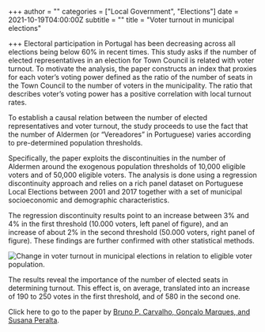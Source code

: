 +++
author = ""
categories = ["Local Government", "Elections"]
date = 2021-10-19T04:00:00Z
subtitle = ""
title = "Voter turnout in municipal elections"

+++
Electoral participation in Portugal has been decreasing across all elections being below 60% in recent times. This study asks if the number of elected representatives in an election for Town Council is related with voter turnout. To motivate the analysis, the paper constructs an index that proxies for each voter’s voting power defined as the ratio of the number of seats in the Town Council to the number of voters in the municipality. The ratio that describes voter’s voting power has a positive correlation with local turnout rates.

To establish a causal relation between the number of elected representatives and voter turnout, the study proceeds to use the fact that the number of Aldermen (or “Vereadores” in Portuguese) varies according to pre-determined population thresholds.

Specifically, the paper exploits the discontinuities in the number of Aldermen around the exogenous population thresholds of 10,000 eligible voters and of 50,000 eligible voters. The analysis is done using a regression discontinuity approach and relies on a rich panel dataset on Portuguese Local Elections between 2001 and 2017 together with a set of municipal socioeconomic and demographic characteristics. 

The regression discontinuity results point to an increase between 3% and 4% in the first threshold (10.000 voters, left panel of figure), and an increase of about 2% in the second threshold (50.000 voters, right panel of figure). These findings are further confirmed with other statistical methods.

![](/v1634657846/research_report/Screen_Shot_2021-10-19_at_11.37.00_AM_lz0cuv.png "Change in voter turnout in municipal elections in relation to eligible voter population.")

The results reveal the importance of the number of elected seats in determining turnout. This effect is, on average, translated into an increase of 190 to 250 votes in the first threshold, and of 580 in the second one.

Click here to go to the paper by [Bruno P. Carvalho, Gonçalo Marques, and Susana Peralta](https://run.unl.pt/handle/10362/121903).